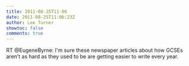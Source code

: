 ```yaml
---
title: 2011-08-25T11-06
date: 2011-08-25T11:06:23Z
author: Lee Turner
showtoc: false
comments: true
---
```


RT @EugeneByrne: I'm sure these newspaper articles about how GCSEs aren't as hard as they used to be are getting easier to write every year.

